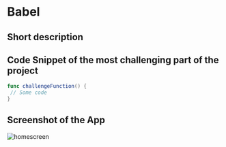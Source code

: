 # Babel

## Short description


## Code Snippet of the most challenging part of the project 

```swift
func challengeFunction() {
 // Some code
}
```

## Screenshot of the App

![homescreen](Assets/homescreen.png)

